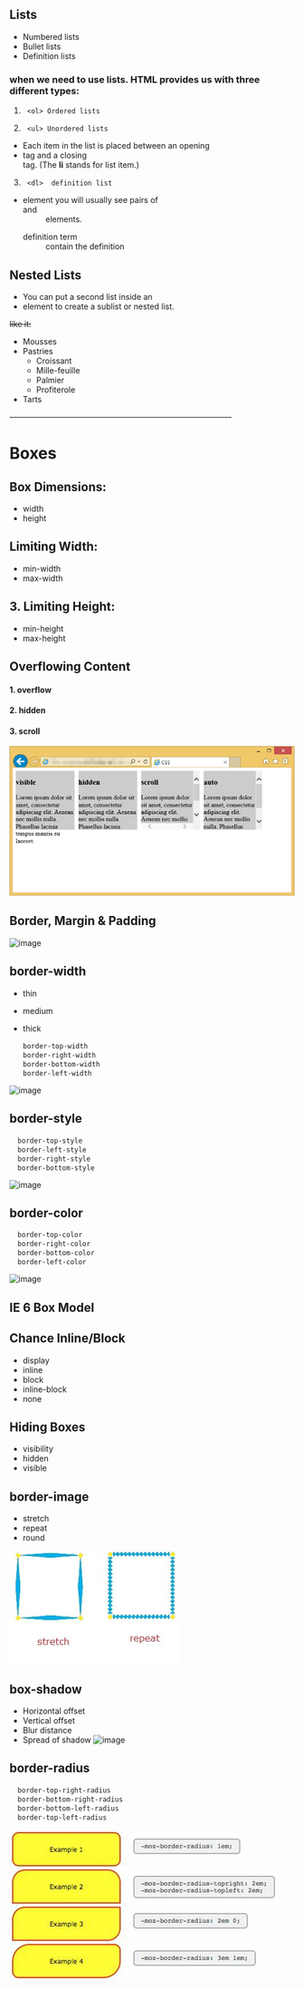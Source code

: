 
## Lists
* Numbered lists
* Bullet lists
* Definition lists

### when we need to use lists. HTML provides us with three different types:
1.   
        <ol> Ordered lists  
    
2. 
        <ul> Unordered lists

* Each item in the list is placed between an opening **<li>** tag and a closing **</li>** tag. (The **li** stands for list item.)   

3. 
        <dl>  definition list

* **<dl>** element you will usually see pairs of **<dt>** and **<dd>** elements.

    <dt> definition term

    <dd> contain the definition


## Nested Lists
* You can put a second list inside an **<li>** element to create a sublist or nested list.

~~like it:~~
* Mousses
* Pastries
  * Croissant 
  * Mille-feuille
  * Palmier
  * Profiterole
* Tarts

~~-------------------------------------------------------------~~
# Boxes

## Box Dimensions: 
  * width
  * height

## Limiting Width: 
  * min-width
  * max-width

## 3. Limiting Height:
  * min-height
  * max-height

## Overflowing Content
#### 1. overflow
#### 2. hidden
#### 3. scroll

![image](img/overflow-01.png)

## Border, Margin & Padding
![image](https://i.stack.imgur.com/4IT0d.png)

## border-width
  * thin
  * medium
  * thick

        border-top-width
        border-right-width
        border-bottom-width
        border-left-width

![image](https://www.formget.com/wp-content/uploads/2014/09/border-width.png)

## border-style

      border-top-style
      border-left-style
      border-right-style
      border-bottom-style

![image](https://www.c-sharpcorner.com/UploadFile/eda428/css-border-property-part-2-in-html/Images/border-style-in-HTML.png)

## border-color

      border-top-color
      border-right-color
      border-bottom-color
      border-left-color

![image](https://www.zonecss.fr/img/screenshot_css/border_bottom_color.gif)

## IE 6 Box Model


## Chance Inline/Block
* display
* inline
* block
* inline-block
* none

## Hiding Boxes
* visibility
* hidden
* visible

## border-image
* stretch
* repeat
* round

![image](img/border-image2.jpg)

## box-shadow
* Horizontal offset
* Vertical offset
* Blur distance
* Spread of shadow
![image](img/box-shadow.jpg)

## border-radius

      border-top-right-radius
      border-bottom-right-radius
      border-bottom-left-radius
      border-top-left-radius
    
![image](img/border-radius.jpg)



